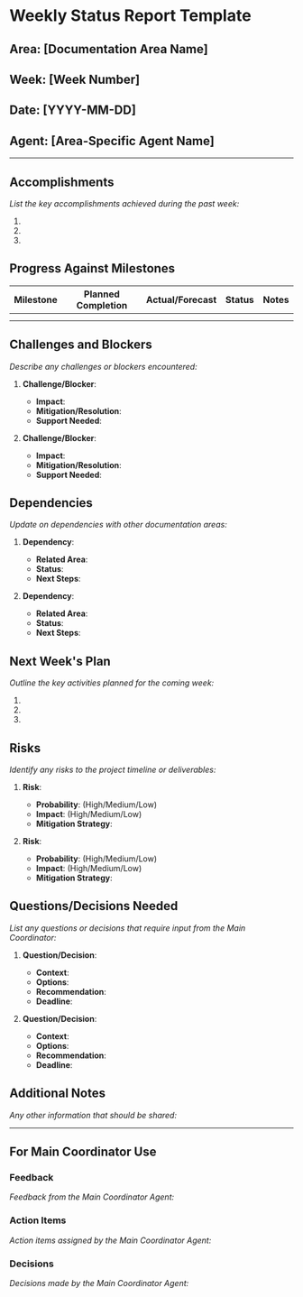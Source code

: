 # Weekly Status Report Template

## Area: [Documentation Area Name]
## Week: [Week Number]
## Date: [YYYY-MM-DD]
## Agent: [Area-Specific Agent Name]

---

## Accomplishments

*List the key accomplishments achieved during the past week:*

1. 
2. 
3. 

## Progress Against Milestones

| Milestone | Planned Completion | Actual/Forecast | Status | Notes |
|-----------|-------------------|-----------------|--------|-------|
| | | | | |
| | | | | |

## Challenges and Blockers

*Describe any challenges or blockers encountered:*

1. **Challenge/Blocker**: 
   - **Impact**: 
   - **Mitigation/Resolution**: 
   - **Support Needed**: 

2. **Challenge/Blocker**: 
   - **Impact**: 
   - **Mitigation/Resolution**: 
   - **Support Needed**: 

## Dependencies

*Update on dependencies with other documentation areas:*

1. **Dependency**: 
   - **Related Area**: 
   - **Status**: 
   - **Next Steps**: 

2. **Dependency**: 
   - **Related Area**: 
   - **Status**: 
   - **Next Steps**: 

## Next Week's Plan

*Outline the key activities planned for the coming week:*

1. 
2. 
3. 

## Risks

*Identify any risks to the project timeline or deliverables:*

1. **Risk**: 
   - **Probability**: (High/Medium/Low)
   - **Impact**: (High/Medium/Low)
   - **Mitigation Strategy**: 

2. **Risk**: 
   - **Probability**: (High/Medium/Low)
   - **Impact**: (High/Medium/Low)
   - **Mitigation Strategy**: 

## Questions/Decisions Needed

*List any questions or decisions that require input from the Main Coordinator:*

1. **Question/Decision**: 
   - **Context**: 
   - **Options**: 
   - **Recommendation**: 
   - **Deadline**: 

2. **Question/Decision**: 
   - **Context**: 
   - **Options**: 
   - **Recommendation**: 
   - **Deadline**: 

## Additional Notes

*Any other information that should be shared:*

---

## For Main Coordinator Use

### Feedback

*Feedback from the Main Coordinator Agent:*

### Action Items

*Action items assigned by the Main Coordinator Agent:*

### Decisions

*Decisions made by the Main Coordinator Agent:*

